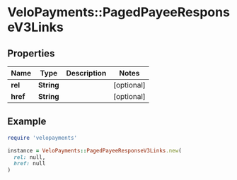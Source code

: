 # VeloPayments::PagedPayeeResponseV3Links

## Properties

| Name | Type | Description | Notes |
| ---- | ---- | ----------- | ----- |
| **rel** | **String** |  | [optional] |
| **href** | **String** |  | [optional] |

## Example

```ruby
require 'velopayments'

instance = VeloPayments::PagedPayeeResponseV3Links.new(
  rel: null,
  href: null
)
```

